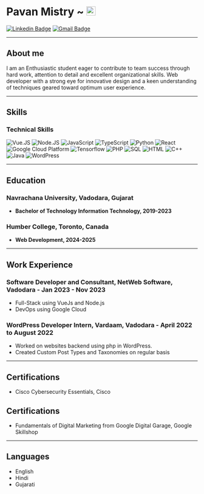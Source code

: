 # Pavan Mistry ~ <img src="https://user-images.githubusercontent.com/1303154/88677602-1635ba80-d120-11ea-84d8-d263ba5fc3c0.gif" width="24px" alt="hi from pavan">
[![Linkedin Badge](https://img.shields.io/badge/-LinkedIn-blue?style=flat-square&logo=Linkedin&logoColor=white&link=https://www.linkedin.com/in/pavan1003/)](https://www.linkedin.com/in/pavan1003/) 
[![Gmail Badge](https://img.shields.io/badge/-Gmail-d14836?style=flat-square&logo=Gmail&logoColor=white&link=mail@pavan32100@gmail.com)](mailto:pavan32100@gmail.com)

---

## About me
I am an Enthusiastic student eager to contribute to team success through hard work, attention to detail and excellent organizational skills. Web developer with a strong eye for innovative design and a keen 
understanding of techniques geared toward optimum user experience.

---

## Skills
### Technical Skills
![Vue.JS](https://img.shields.io/badge/-VueJs-000?&logo=vuedotjs)
![Node.JS](https://img.shields.io/badge/-NodeJs-000?&logo=nodedotjs)
![JavaScript](https://img.shields.io/badge/-JavaScript-000?&logo=JavaScript)
![TypeScript](https://img.shields.io/badge/-TypeScript-000?&logo=TypeScript)
![Python](https://img.shields.io/badge/-Python-000?&logo=Python)
![React](https://img.shields.io/badge/-React-000?&logo=react)
![Google Cloud Platform](https://img.shields.io/badge/-GoogleCloudPlatform-000?&logo=googlecloud)
![Tensorflow](https://img.shields.io/badge/-Tensorflow-000?&logo=tensorflow)
![PHP](https://img.shields.io/badge/-PHP-000?&logo=php)
![SQL](https://img.shields.io/badge/-SQL-000?&logo=mysql)
![HTML](https://img.shields.io/badge/-HTML-000?&logo=html5)
![C++](https://img.shields.io/badge/-C++-000?&logo=Cplusplus)
![Java](https://img.shields.io/badge/-Java-000?&logo=Java)
![WordPress](https://img.shields.io/badge/-WordPress-000?&logo=wordpress)

---

## Education
### Navrachana University, Vadodara, Gujarat
- **Bachelor of Technology Information Technology, 2019-2023**

### Humber College, Toronto, Canada
- **Web Development, 2024-2025**
  
---

## Work Experience

### Software Developer and Consultant, NetWeb Software, Vadodara - Jan 2023 - Nov 2023
- Full-Stack using VueJs and Node.js 
- DevOps using Google Cloud

### WordPress Developer Intern, Vardaam, Vadodara - April 2022 to August 2022
- Worked on websites backend using php in WordPress.
- Created Custom Post Types and Taxonomies on regular basis
  
---

## Certifications
- Cisco Cybersecurity Essentials, Cisco
## Certifications
- Fundamentals of Digital Marketing from Google Digital Garage, Google Skillshop

---

## Languages
- English
- Hindi
- Gujarati
